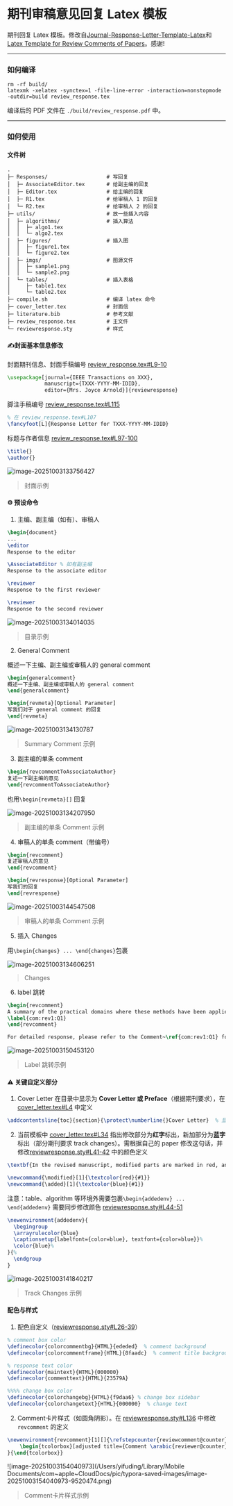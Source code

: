 # 期刊审稿意见回复 Latex 模板

期刊回复 Latex 模板。修改自[Journal-Response-Letter-Template-Latex](https://github.com/shellywhen/Journal-Response-Letter-Template-Latex)和[Latex Template for Review Comments of Papers](https://github.com/NeuroDong/Latex_for_review_comments)。感谢!

---
### 如何编译

```shell
rm -rf build/
latexmk -xelatex -synctex=1 -file-line-error -interaction=nonstopmode -outdir=build review_response.tex
```

编译后的 PDF 文件在 `./build/review_response.pdf` 中。

---

### 如何使用

#### 文件树

```shell
.
├─ Responses/                   # 写回复
│  ├─ AssociateEditor.tex       # 给副主编的回复
│  ├─ Editor.tex                # 给主编的回复  
│  ├─ R1.tex                    # 给审稿人 1 的回复 
│  └─ R2.tex                    # 给审稿人 2 的回复 
├─ utils/                       # 放一些插入内容
│  ├─ algorithms/               # 插入算法
│  │  ├─ algo1.tex             
│  │  └─ algo2.tex              
│  ├─ figures/                  # 插入图
│  │  ├─ figure1.tex            
│  │  └─ figure2.tex      
│  ├─ imgs/                     # 图源文件
│  │  ├─ sample1.png
│  │  └─ sample2.png
│  └─ tables/                   # 插入表格
│     ├─ table1.tex
│     └─ table2.tex
├─ compile.sh                   # 编译 latex 命令
├─ cover_letter.tex             # 封面信
├─ literature.bib               # 参考文献
├─ review_response.tex          # 主文件
└─ reviewresponse.sty           # 样式
```


#### ✍️封面基本信息修改

封面期刊信息、封面手稿编号 [review_response.tex#L9-10](./review_response.tex#L9-10)

```latex
\usepackage[journal={IEEE Transactions on XXX},
			manuscript={TXXX-YYYY-MM-IDID},
			editor={Mrs. Joyce Arnold}]{reviewresponse}
```

脚注手稿编号 [review_response.tex#L115](./review_response.tex#L115)

```latex
% 在 review_response.tex#L107
\fancyfoot[L]{Response Letter for TXXX-YYYY-MM-IDID} 
```

标题与作者信息  [review_response.tex#L97-100](./review_response.tex#L97-100)

```latex
\title{}
\author{}
```

![image-20251003133756427](./imgs/image-20251003133756427.png)

> 封面示例



#### ⚙️ 预设命令

1. 主编、副主编（如有）、审稿人

```latex
\begin{document}
...
\editor
Response to the editor

\AssociateEditor % 如有副主编
Response to the associate editor

\reviewer
Response to the first reviewer

\reviewer
Response to the second reviewer
```

![image-20251003134014035](./imgs/image-20251003134014035.png)

> 目录示例


2. General Comment

概述一下主编、副主编或审稿人的 general comment

```latex
\begin{generalcomment}
概述一下主编、副主编或审稿人的 general comment
\end{generalcomment}
```

```latex
\begin{revmeta}[Optional Parameter]
写我们对于 general comment 的回复
\end{revmeta}
```

![image-20251003134130787](./imgs/image-20251003134130787.png)

> Summary Comment 示例

3. 副主编的单条 comment

```latex
\begin{revcommentToAssociateAuthor}
复述一下副主编的意见
\end{revcommentToAssociateAuthor}
```

也用`\begin{revmeta}[]` 回复

![image-20251003134207950](./imgs/image-20251003134207950.png)

> 副主编的单条 Comment 示例


4. 审稿人的单条 comment（带编号）

```latex
\begin{revcomment}
复述审稿人的意见
\end{revcomment}
```

```latex
\begin{revresponse}[Optional Parameter]
写我们的回复
\end{revresponse}
```

![image-20251003144547508](./imgs/image-20251003144547508.png)

> 审稿人的单条 Comment 示例


5. 插入 Changes

用```\begin{changes} ... \end{changes}```包裹

![image-20251003134606251](./imgs/image-20251003134606251.png)

> Changes

6. label 跳转

```latex
\begin{revcomment}
A summary of the practical domains where these methods have been applied, or could be applied, is missing.
\label{com:rev1:Q1}
\end{revcomment}
```

```latex
For detailed response, please refer to the Comment~\ref{com:rev1:Q1} for Reviewer 1. 
```

![image-20251003150453120](./imgs/image-20251003150453120.png)
> Label 跳转示例



#### ⚠️ 关键自定义部分

1. Cover Letter 在目录中显示为 **Cover Letter 或 Preface**（根据期刊要求），在 [cover_letter.tex#L4](cover_letter.tex#L4) 中定义

```latex
\addcontentsline{toc}{section}{\protect\numberline{}Cover Letter}  % 显示为 Cover Letter
```

2. 当前模板中 [cover_letter.tex#L34](cover_letter.tex#L34) 指出修改部分为**红字**标出，新加部分为**蓝字**标出（部分期刊要求 track changes）。需根据自己的 paper 修改这句话，并修改[reviewresponse.sty#L41-42](reviewresponse.sty#L41-42) 中的颜色定义

```latex
\textbf{In the revised manuscript, modified parts are marked in red, and newly added parts are marked in blue.}
```

```latex
\newcommand{\modified}[1]{\textcolor{red}{#1}}
\newcommand{\added}[1]{\textcolor{blue}{#1}}
```

注意：table、algorithm 等环境外需要包裹``` \begin{addedenv} ... \end{addedenv} ``` 需要同步修改颜色 [reviewresponse.sty#L44-51](reviewresponse.sty#L44-51)

```latex
\newenvironment{addedenv}{
  \begingroup
  \arrayrulecolor{blue}
  \captionsetup{labelfont={color=blue}, textfont={color=blue}}%
  \color{blue}%
}{%
  \endgroup
}
```

![image-20251003141840217](./imgs/image-20251003141840217.png)

> Track Changes 示例



#### 配色与样式

1. 配色自定义（[reviewresponse.sty#L26-39](reviewresponse.sty#L26-39)）

```latex
% comment box color
\definecolor{colorcommentbg}{HTML}{ededed}  % comment background
\definecolor{colorcommentframe}{HTML}{8faadc}  % comment title background 

% response text color
\definecolor{maintext}{HTML}{000000}
\definecolor{commenttext}{HTML}{23579A}

%%%% change box color
\definecolor{colorchangebg}{HTML}{f9daa6} % change box sidebar
\definecolor{colorchangetext}{HTML}{000000}  % change text
```


2. Comment卡片样式（如圆角阴影）。在 [reviewresponse.sty#L136](reviewresponse.sty#L136) 中修改 `revcomment` 的定义

```latex
\newenvironment{revcomment}[1][]{\refstepcounter{reviewcomment@counter}
	\begin{tcolorbox}[adjusted title={Comment \arabic{reviewer@counter}.\arabic{reviewcomment@counter}}, fonttitle={\bfseries}, enhanced jigsaw, colbacktitle={colorcommentframe},arc=2pt, outer arc=2pt,opacityframe=0,boxrule=0em,colback={colorcommentbg},drop shadow={opacity=0.25},#1]
}{\end{tcolorbox}}
```

![image-20251003154040973](/Users/yifuding/Library/Mobile Documents/com~apple~CloudDocs/pic/typora-saved-images/image-20251003154040973-9520474.png)

> Comment卡片样式示例